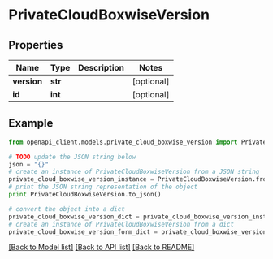 # PrivateCloudBoxwiseVersion


## Properties

Name | Type | Description | Notes
------------ | ------------- | ------------- | -------------
**version** | **str** |  | [optional] 
**id** | **int** |  | [optional] 

## Example

```python
from openapi_client.models.private_cloud_boxwise_version import PrivateCloudBoxwiseVersion

# TODO update the JSON string below
json = "{}"
# create an instance of PrivateCloudBoxwiseVersion from a JSON string
private_cloud_boxwise_version_instance = PrivateCloudBoxwiseVersion.from_json(json)
# print the JSON string representation of the object
print PrivateCloudBoxwiseVersion.to_json()

# convert the object into a dict
private_cloud_boxwise_version_dict = private_cloud_boxwise_version_instance.to_dict()
# create an instance of PrivateCloudBoxwiseVersion from a dict
private_cloud_boxwise_version_form_dict = private_cloud_boxwise_version.from_dict(private_cloud_boxwise_version_dict)
```
[[Back to Model list]](../README.md#documentation-for-models) [[Back to API list]](../README.md#documentation-for-api-endpoints) [[Back to README]](../README.md)


